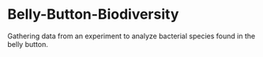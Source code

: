 # Belly-Button-Biodiversity
Gathering data from an experiment to analyze bacterial species found in the belly button.
